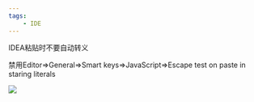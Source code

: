 ```yaml
---
tags:
    - IDE
---
```


IDEA粘贴时不要自动转义

禁用Editor=>General=>Smart keys=>JavaScript=>Escape test on paste in staring literals

![](../../_resources/2ca6e9ff5657474b99d426ca4e480b0d.png)



